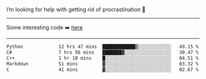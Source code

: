 I’m looking for help with getting rid of procrastination 🤔

-----

Some interesting code :arrow_right: [here](https://github.com/zhen8838/playground)

-----

<!--START_SECTION:waka-->

```txt
Python             12 hrs 47 mins  ████████████▒░░░░░░░░░░░░   49.15 %
C#                 7 hrs 56 mins   ███████▓░░░░░░░░░░░░░░░░░   30.47 %
C++                1 hr 10 mins    █░░░░░░░░░░░░░░░░░░░░░░░░   04.51 %
Markdown           51 mins         ▓░░░░░░░░░░░░░░░░░░░░░░░░   03.32 %
C                  41 mins         ▓░░░░░░░░░░░░░░░░░░░░░░░░   02.67 %
```

<!--END_SECTION:waka-->

<!--
**zhen8838/zhen8838** is a ✨ _special_ ✨ repository because its `README.md` (this file) appears on your GitHub profile.

Here are some ideas to get you started:

- 🔭 I’m currently working on ...
- 🌱 I’m currently learning ...
- 👯 I’m looking to collaborate on ...
 ...
- 💬 Ask me about ...
- 📫 How to reach me: ...
- 😄 Pronouns: ...
- ⚡ Fun fact: ...
-->
